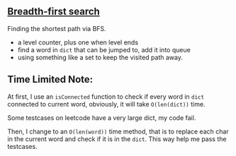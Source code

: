 ## [Breadth-first search](http://en.wikipedia.org/wiki/Breadth-first_search)

Finding the shortest path via BFS.

 * a level counter, plus one when level ends
 * find a word in `dict` that can be jumped to, add it into queue
 * using something like a set to keep the visited path away.

## Time Limited Note:

At first, I use an `isConnected` function to check if every word in `dict` connected to current word,
obviously, it will take `O(len(dict))` time.

Some testcases on leetcode have a very large dict, my code fail.

Then, I change to an `O(len(word))` time method, that is to replace each char in the current word and check if it is in the `dict`.
This way help me pass the testcases.
